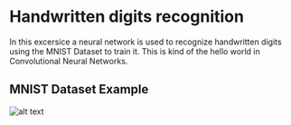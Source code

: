 # Handwritten digits recognition
In this excersice a neural network is used to recognize handwritten digits using the MNIST Dataset to train it. 
This is kind of the hello world in Convolutional Neural Networks.

## MNIST Dataset Example
![alt text](https://media.data.world/1ECoxJH9QVCIn3km6L5e_Screen%20Shot%202017-06-27%20at%204.58.43%20PM.png)
